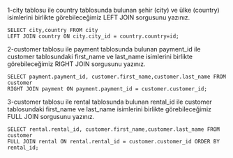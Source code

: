1-city tablosu ile country tablosunda bulunan şehir (city) ve ülke (country) isimlerini birlikte görebileceğimiz LEFT JOIN sorgusunu yazınız.
    
    
    SELECT city,country FROM city
    LEFT JOIN country ON city.city_id = country.country=id;

2-customer tablosu ile payment tablosunda bulunan payment_id ile customer tablosundaki first_name ve last_name isimlerini birlikte görebileceğimiz RIGHT JOIN sorgusunu yazınız.
    
    
    SELECT payment.payment_id, customer.first_name,customer.last_name FROM customer
    RIGHT JOIN payment ON payment.payment_id = customer.customer_id;

3-customer tablosu ile rental tablosunda bulunan rental_id ile customer tablosundaki first_name ve last_name isimlerini birlikte görebileceğimiz FULL JOIN sorgusunu yazınız.


    SELECT rental.rental_id, customer.first_name,customer.last_name FROM customer
    FULL JOIN rental ON rental.rental_id = customer.customer_id ORDER BY rental_id;
